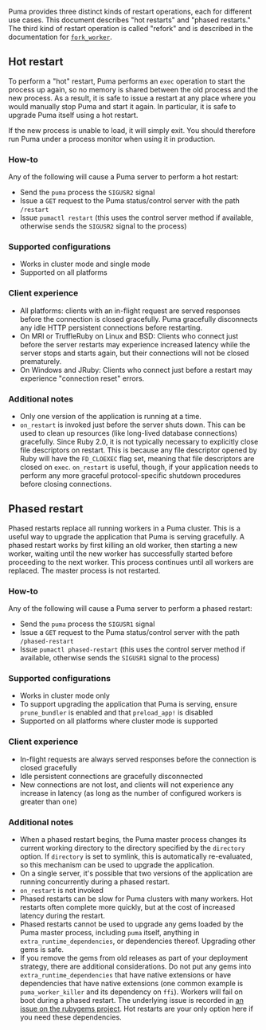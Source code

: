 Puma provides three distinct kinds of restart operations, each for different use cases. This document describes "hot restarts" and "phased restarts." The third kind of restart operation is called "refork" and is described in the documentation for [`fork_worker`](fork_worker.md).

## Hot restart

To perform a "hot" restart, Puma performs an `exec` operation to start the process up again, so no memory is shared between the old process and the new process. As a result, it is safe to issue a restart at any place where you would manually stop Puma and start it again. In particular, it is safe to upgrade Puma itself using a hot restart.

If the new process is unable to load, it will simply exit. You should therefore run Puma under a process monitor when using it in production.

### How-to

Any of the following will cause a Puma server to perform a hot restart: 

* Send the `puma` process the `SIGUSR2` signal
* Issue a `GET` request to the Puma status/control server with the path `/restart`
* Issue `pumactl restart` (this uses the control server method if available, otherwise sends the `SIGUSR2` signal to the process)

### Supported configurations

* Works in cluster mode and single mode
* Supported on all platforms

### Client experience

* All platforms: clients with an in-flight request are served responses before the connection is closed gracefully. Puma gracefully disconnects any idle HTTP persistent connections before restarting.
* On MRI or TruffleRuby on Linux and BSD: Clients who connect just before the server restarts may experience increased latency while the server stops and starts again, but their connections will not be closed prematurely.
* On Windows and JRuby: Clients who connect just before a restart may experience "connection reset" errors.

### Additional notes

* Only one version of the application is running at a time.
* `on_restart` is invoked just before the server shuts down. This can be used to clean up resources (like long-lived database connections) gracefully. Since Ruby 2.0, it is not typically necessary to explicitly close file descriptors on restart. This is because any file descriptor opened by Ruby will have the `FD_CLOEXEC` flag set, meaning that file descriptors are closed on `exec`. `on_restart` is useful, though, if your application needs to perform any more graceful protocol-specific shutdown procedures before closing connections.

## Phased restart

Phased restarts replace all running workers in a Puma cluster. This is a useful way to upgrade the application that Puma is serving gracefully. A phased restart works by first killing an old worker, then starting a new worker, waiting until the new worker has successfully started before proceeding to the next worker. This process continues until all workers are replaced. The master process is not restarted.

### How-to

Any of the following will cause a Puma server to perform a phased restart: 

* Send the `puma` process the `SIGUSR1` signal
* Issue a `GET` request to the Puma status/control server with the path `/phased-restart`
* Issue `pumactl phased-restart` (this uses the control server method if available, otherwise sends the `SIGUSR1` signal to the process)

### Supported configurations

* Works in cluster mode only
* To support upgrading the application that Puma is serving, ensure `prune_bundler` is enabled and that `preload_app!` is disabled
* Supported on all platforms where cluster mode is supported

### Client experience

* In-flight requests are always served responses before the connection is closed gracefully
* Idle persistent connections are gracefully disconnected
* New connections are not lost, and clients will not experience any increase in latency (as long as the number of configured workers is greater than one)

### Additional notes

* When a phased restart begins, the Puma master process changes its current working directory to the directory specified by the `directory` option. If `directory` is set to symlink, this is automatically re-evaluated, so this mechanism can be used to upgrade the application.
* On a single server, it's possible that two versions of the application are running concurrently during a phased restart.
* `on_restart` is not invoked
* Phased restarts can be slow for Puma clusters with many workers. Hot restarts often complete more quickly, but at the cost of increased latency during the restart.
* Phased restarts cannot be used to upgrade any gems loaded by the Puma master process, including `puma` itself, anything in `extra_runtime_dependencies`, or dependencies thereof. Upgrading other gems is safe.
* If you remove the gems from old releases as part of your deployment strategy, there are additional considerations. Do not put any gems into `extra_runtime_dependencies` that have native extensions or have dependencies that have native extensions (one common example is `puma_worker_killer` and its dependency on `ffi`). Workers will fail on boot during a phased restart. The underlying issue is recorded in [an issue on the rubygems project](https://github.com/rubygems/rubygems/issues/4004). Hot restarts are your only option here if you need these dependencies.
